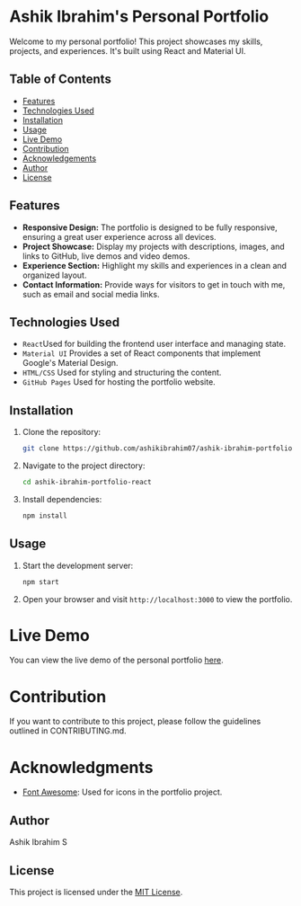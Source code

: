 # Ashik Ibrahim's Personal Portfolio

Welcome to my personal portfolio! This project showcases my skills, projects, and experiences. It's built using React and Material UI.

## Table of Contents

- [Features](#features)
- [Technologies Used](#technologies-used)
- [Installation](#installation)
- [Usage](#usage)
- [Live Demo](#live-demo)
- [Contribution](#contribution)
- [Acknowledgements](#acknowledgements)
- [Author](#author)
- [License](#license)

  
## Features

- **Responsive Design:** The portfolio is designed to be fully responsive, ensuring a great user experience across all devices.
- **Project Showcase:** Display my projects with descriptions, images, and links to GitHub, live demos and video demos.
- **Experience Section:** Highlight my skills and experiences in a clean and organized layout.
- **Contact Information:** Provide ways for visitors to get in touch with me, such as email and social media links.

## Technologies Used

- `React`Used for building the frontend user interface and managing state.
- `Material UI` Provides a set of React components that implement Google's Material Design.
- `HTML/CSS` Used for styling and structuring the content.
- `GitHub Pages` Used for hosting the portfolio website.

## Installation

1. Clone the repository:

   ```bash
   git clone https://github.com/ashikibrahim07/ashik-ibrahim-portfolio-react.git
   ```

2. Navigate to the project directory:

   ```bash
   cd ashik-ibrahim-portfolio-react
   ```

3. Install dependencies:

   ```bash
   npm install
   ```

## Usage

1. Start the development server:

   ```bash
   npm start
   ```

2. Open your browser and visit `http://localhost:3000` to view the portfolio.

# Live Demo

You can view the live demo of the personal portfolio [here](https://ashikibrahim07.github.io/personal-portfolio-react/).


# Contribution
If you want to contribute to this project, please follow the guidelines outlined in CONTRIBUTING.md.

# Acknowledgments
- [Font Awesome](https://fontawesome.com/): Used for icons in the portfolio project.

## Author

Ashik Ibrahim S

## License

This project is licensed under the [MIT License](LICENSE).
